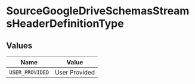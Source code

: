 # SourceGoogleDriveSchemasStreamsHeaderDefinitionType


## Values

| Name            | Value           |
| --------------- | --------------- |
| `USER_PROVIDED` | User Provided   |